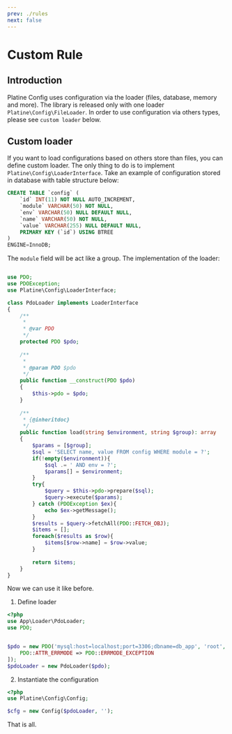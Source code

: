 ```yaml
---
prev: ./rules
next: false
---
```

# Custom Rule
## Introduction
Platine Config uses configuration via the loader (files, database, memory and more).
The library is released only with one loader `Platine\Config\FileLoader`. In order to use configuration via others types, please see `custom loader` below.
## Custom loader
If you want to load configurations based on others store than files, you can define custom loader.
The only thing to do is to implement `Platine\Config\LoaderInterface`. Take an example of configuration stored in database with table structure below:
```sql
CREATE TABLE `config` (
    `id` INT(11) NOT NULL AUTO_INCREMENT,
    `module` VARCHAR(50) NOT NULL,
    `env` VARCHAR(50) NULL DEFAULT NULL,
    `name` VARCHAR(50) NOT NULL,
    `value` VARCHAR(255) NULL DEFAULT NULL,
    PRIMARY KEY (`id`) USING BTREE
)
ENGINE=InnoDB;
```
The `module` field will be act like a group.
The implementation of the loader:
```php

use PDO;
use PDOException;
use Platine\Config\LoaderInterface;

class PdoLoader implements LoaderInterface
{
    /**
     * 
     * @var PDO
     */
    protected PDO $pdo;
    
    /**
     * 
     * @param PDO $pdo
     */
    public function __construct(PDO $pdo)
    {
        $this->pdo = $pdo;
    }
    
    /**
     * {@inheritdoc}
     */
    public function load(string $environment, string $group): array
    {
        $params = [$group];
        $sql = 'SELECT name, value FROM config WHERE module = ?';
        if(!empty($environment)){
            $sql .= ' AND env = ?';
            $params[] = $environment;
        }
        try{
            $query = $this->pdo->prepare($sql);
            $query->execute($params);
        } catch (PDOException $ex){
            echo $ex->getMessage();
        }
        $results = $query->fetchAll(PDO::FETCH_OBJ);
        $items = [];
        foreach($results as $row){
            $items[$row->name] = $row->value;
        }
       
        return $items;
    }
}
```

Now we can use it like before.
1. Define loader

```php
<?php
use App\Loader\PdoLoader;
use PDO;


$pdo = new PDO('mysql:host=localhost;port=3306;dbname=db_app', 'root', '', [
    PDO::ATTR_ERRMODE => PDO::ERRMODE_EXCEPTION
]);
$pdoLoader = new PdoLoader($pdo);
```

2. Instantiate the configuration

```php
<?php
use Platine\Config\Config;

$cfg = new Config($pdoLoader, '');
```
That is all.
